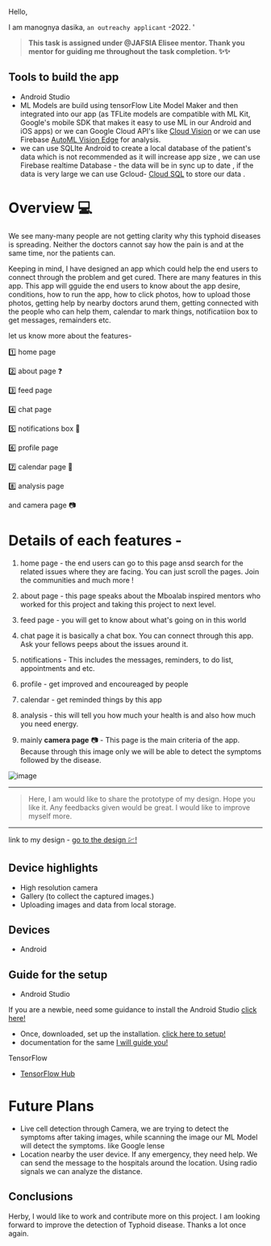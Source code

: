 Hello,

I am manognya dasika, `an outreachy applicant` -2022. '

> **This task is assigned under @JAFSIA Elisee mentor. Thank you mentor for guiding me throughout the task completion. ✨✨**


Tools to build the app
----
- Android Studio 
- ML Models are build using tensorFlow Lite Model Maker and then integrated into our app (as TFLite models are compatible with ML Kit, Google's mobile SDK that makes it easy to use ML in our Android and iOS apps) or we can Google Cloud API's like [Cloud Vision](https://cloud.google.com/vision/) or we can use  Firebase [AutoML Vision Edge](https://firebase.google.com/docs/ml/automl-image-labeling) for analysis.
- we can use SQLIte Android to create a local database of the patient's data which is not recommended as it will increase app size , we can use Firebase realtime Database - the data will be in sync up to date , if the data is very large we can use Gcloud- [Cloud SQL](https://cloud.google.com/sql) to store our data .

Overview 💻
=================================================================================================
We see many-many people are not getting clarity why this typhoid diseases is spreading. Neither the doctors cannot say how the pain is and at the same time, nor the patients can.



Keeping in mind, I have designed an app which could help the end users to connect through the problem and get cured. There are many features in this app. This app will gguide the end users to know about the app desire, conditions, how to run the app, how to click photos, how to upload those photos, getting help by nearby doctors arund them, getting connected with the people who can help them, calendar to mark things, notificatiion box to get messages, remainders etc.




let us know more about the features-

1️⃣ home page

2️⃣ about page ❓

3️⃣ feed page

4️⃣ chat page

5️⃣ notifications box 🔔

6️⃣ profile page

7️⃣ calendar page 📅

8️⃣ analysis page

and camera page 📷

# Details of each features -

1. home page -
the end users can go to this page ansd search for the related issues where they are facing. You can just scroll the pages. Join the communities and much more !

2. about page -
this page speaks about the Mboalab inspired mentors who worked for this project and taking this project to next level.

3. feed page -
you will get to know about what's going on in this world

4. chat page
it is basically a chat box. You can connect through this app. Ask your fellows peeps about the issues around it.

5. notifications -
This includes the messages, reminders, to do list, appointments and etc.

6. profile -
get improved and encoureaged by people

7. calendar -
get reminded things by this app

8. analysis -
this will tell you how much your health is and also how much you need energy. 

9. mainly **camera page** 📷 - This page is the main criteria of the app. Because through this image only we will be able to detect the symptoms followed by the disease.

![image](https://user-images.githubusercontent.com/77045147/164713959-95d15daf-fcc7-4862-b78e-f2c38c4f5082.png)

------------------------------------------------------------------------------------------------------------

> Here, I am would like to share the prototype of my design. Hope you like it. Any feedbacks given would be great. I would like to improve myself more. 

------------------------------------------------------------------------------------------------------------
link to my design - [go to the design 💹!](https://www.figma.com/proto/wOwgNHSXp79SlvTifTneYb/mboalab?node-id=0%3A1502&scaling=min-zoom&page-id=0%3A1&starting-point-node-id=0%3A1502)

Device highlights
------
- High resolution camera
- Gallery (to collect the captured images.)
- Uploading images and data from local storage.

Devices
----
- Android

Guide for the setup
------

- Android Studio

If you are a newbie, need some guidance to install the Android Studio [click here!](https://www.youtube.com/watch?v=0zx_eFyHRU0) 

- Once, downloaded, set up the installation. [click here to setup!](https://www.youtube.com/watch?v=SQTwtawsdeU)
- documentation for the same [I will guide you!](https://stackoverflow.com/questions/27570516/how-to-open-an-existing-project-in-android-studio)

TensorFlow  
- [TensorFlow Hub](https://tfhub.dev/ml-kit/collections/image-classification/1)


# Future Plans
- Live cell detection through Camera, we are trying to detect the symptoms after taking images, while scanning the image our ML Model will detect the symptoms. like Google lense 
- Location nearby the user device. If any emergency, they need help. We can send the message to the hospitals around the location. Using radio signals we can analyze the distance. 

Conclusions
----

Herby, I would like to work and contribute more on this project. I am looking forward to improve the detection of Typhoid disease. Thanks a lot once again.
